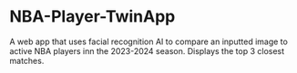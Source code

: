 # NBA-Player-TwinApp
A web app that uses facial recognition AI to compare an inputted image to active NBA players inn the 2023-2024 season. Displays the top 3 closest matches.
